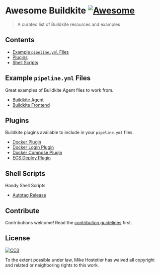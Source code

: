 # Awesome Buildkite [![Awesome](https://awesome.re/badge.svg)](https://awesome.re)

> A curated list of Buildkite resources and examples


## Contents

- [Example `pipeline.yml` Files](#example-pipelineyml-files)
- [Plugins](#plugins)
- [Shell Scripts](#shell-scripts)


## Example `pipeline.yml` Files

Great examples of Buildkite Agent files to work from.

- [Buildkite Agent](https://github.com/buildkite/agent/tree/master/.buildkite/pipeline.yml)
- [Buildkite Frontend](https://github.com/buildkite/frontend/blob/master/.buildkite/pipeline.yml)


## Plugins

Buildkite plugins available to include in your `pipeline.yml` files.

- [Docker Plugin](https://github.com/buildkite-plugins/docker-buildkite-plugin)
- [Docker Login Plugin](https://github.com/buildkite-plugins/docker-login-buildkite-plugin)
- [Docker Compose Plugin](https://github.com/buildkite-plugins/docker-compose-buildkite-plugin)
- [ECS Deploy Plugin](https://github.com/buildkite-plugins/ecs-deploy-buildkite-plugin)

## Shell Scripts

Handy Shell Scripts

- [Autotag Release]()

## Contribute

Contributions welcome! Read the [contribution guidelines](contributing.md) first.


## License

[![CC0](http://mirrors.creativecommons.org/presskit/buttons/88x31/svg/cc-zero.svg)](http://creativecommons.org/publicdomain/zero/1.0)

To the extent possible under law, Mike Hostetler has waived all copyright and
related or neighboring rights to this work.
